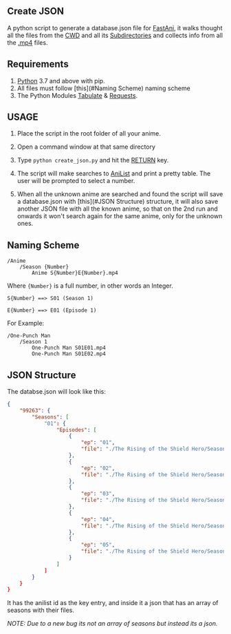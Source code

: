 ## Create JSON

A python script to generate a database.json file for [FastAni](private.fastani.net), it walks thought all the files from the [CWD](https://en.wikipedia.org/wiki/Working_directory) and all its [Subdirectories](https://www.computerhope.com/jargon/s/subdirec.htm) and collects info from all the [.mp4](https://en.wikipedia.org/wiki/MPEG-4_Part_14) files.


## Requirements

1. [Python](https://www.python.org/) 3.7 and above with pip.
2. All files must follow [this](#Naming Scheme) naming scheme
3. The Python Modules [Tabulate](https://pypi.org/project/tabulate/) & [Requests](https://pypi.org/project/requests/).



## USAGE

1. Place the script in the root folder of all your anime.

2. Open a command window at that same directory

3. Type ``python create_json.py`` and hit the [RETURN](https://pc.net/helpcenter/answers/keyboard_return_key#:~:text=The%20Return%20key%20has%20the,paper%20to%20the%20next%20line) key.

4. The script will make searches to [AniList](https://anilist.co) and print a pretty table. The user will be prompted to select a number.

5. When all the unknown anime are searched and found the script will save a database.json with [this](#JSON Structure) structure, it will also save another JSON file with all the known anime, so that on the 2nd run and onwards it won't search again for the same anime, only for the unknown ones.




## Naming Scheme

```
/Anime
	/Season {Number}
		Anime S{Number}E{Number}.mp4
```

Where ``{Number}`` is a full number, in other words an Integer.

```
S{Number} ==> S01 (Season 1)

E{Number} ==> E01 (Episode 1)
```

For Example:

```
/One-Punch Man
	/Season 1
		One-Punch Man S01E01.mp4
		One-Punch Man S01E02.mp4
```

## JSON Structure

The databse.json will look like this:

```json
{
    "99263": {
        "Seasons": [
            "01": {
                "Episodes": [
                    {
                        "ep": "01",
                        "file": "./The Rising of the Shield Hero/Season 1/The Rising of the Shield Hero S01E01.mp4"
                    },
                    {
                        "ep": "02",
                        "file": "./The Rising of the Shield Hero/Season 1/The Rising of the Shield Hero S01E02.mp4"
                    },
                    {
                        "ep": "03",
                        "file": "./The Rising of the Shield Hero/Season 1/The Rising of the Shield Hero S01E03.mp4"
                    },
                    {
                        "ep": "04",
                        "file": "./The Rising of the Shield Hero/Season 1/The Rising of the Shield Hero S01E04.mp4"
                    },
                    {
                        "ep": "05",
                        "file": "./The Rising of the Shield Hero/Season 1/The Rising of the Shield Hero S01E05.mp4"
                    }
                ]
            ]
        }
    }
}
```

It has the anilist id as the key entry, and inside it a json that has an array of seasons with their files.

*NOTE: Due to a new bug its not an array of seasons but instead its a json.*